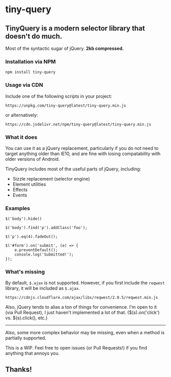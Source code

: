 # tiny-query

## TinyQuery is a modern selector library that doesn't do much.

Most of the syntactic sugar of jQuery. **2kb compressed.**

### Installation via NPM

```
npm install tiny-query
```

### Usage via CDN

Include one of the following scripts in your project:

```
https://unpkg.com/tiny-query@latest/tiny-query.min.js
```

or alternatively:

```
https://cdn.jsdelivr.net/npm/tiny-query@latest/tiny-query.min.js
```

### What it does

You can use it as a jQuery replacement, particularly if you do not need to target anything older than IE10, and are fine with losing compatability with older versions of Android.

TinyQuery includes most of the useful parts of jQuery, including:

- Sizzle replacement (selector engine)
- Element utilities
- Effects
- Events

### Examples

```
$('body').hide()
```

```
$('body').find('p').addClass('foo');
```

```
$('p').eq(4).fadeOut();
```

```
$('#form').on('submit', (e) => {
	e.preventDefault();
	console.log('Submitted!');
});
```


### What's missing

By default, `$.ajax` is not supported. However, if you first include the `reqwest` library, it will be included as `$.ajax`.

```
https://cdnjs.cloudflare.com/ajax/libs/reqwest/2.0.5/reqwest.min.js
```

Also, jQuery tends to alias a ton of things for convenience. I'm open to it (via Pull Request), I just haven't implemented a lot of that. ($(s).on('click') vs. $(s).click(), etc.)

-----

Also, some more complex behavior may be missing, even when a method is partially supported.

This is a WIP. Feel free to open issues (or Pull Requests!) if you find anything that annoys you.


## Thanks!


